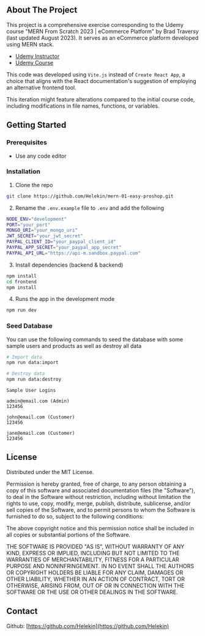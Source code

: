 ## About The Project

This project is a comprehensive exercise corresponding to the Udemy course "MERN From Scratch 2023 | eCommerce Platform" by Brad Traversy (last updated August 2023). It serves as an eCommerce platform developed using MERN stack.

- [Udemy Instructor](https://www.udemy.com/user/brad-traversy/)
- [Udemy Course](https://www.udemy.com/course/mern-ecommerce/)

This code was developed using `Vite.js` instead of `Create React App`, a choice that aligns with the React documentation's suggestion of employing an alternative frontend tool.

This iteration might feature alterations compared to the initial course code, including modifications in file names, functions, or variables.

## Getting Started

### Prerequisites

- Use any code editor

### Installation

1. Clone the repo

```sh
git clone https://github.com/Helekin/mern-01-easy-proshop.git
```

2. Rename the `.env.example` file to `.env` and add the following

```sh
NODE_ENV="development"
PORT="your_port"
MONGO_URI="your_mongo_uri"
JWT_SECRET="your_jwt_secret"
PAYPAL_CLIENT_ID="your_paypal_client_id"
PAYPAL_APP_SECRET="your_paypal_app_secret"
PAYPAL_API_URL="https://api-m.sandbox.paypal.com"
```

3. Install dependencies (backend & backend)

```sh
npm install
cd frontend
npm install
```

4. Runs the app in the development mode

```sh
npm run dev
```

### Seed Database

You can use the following commands to seed the database with some sample users and products as well as destroy all data

```sh
# Import data
npm run data:import

# Destroy data
npm run data:destroy
```

```
Sample User Logins

admin@email.com (Admin)
123456

john@email.com (Customer)
123456

jane@email.com (Customer)
123456
```

## License

Distributed under the MIT License.

Permission is hereby granted, free of charge, to any person obtaining a copy of this software and associated documentation files (the "Software"), to deal in the Software without restriction, including without limitation the rights to use, copy, modify, merge, publish, distribute, sublicense, and/or sell copies of the Software, and to permit persons to whom the Software is furnished to do so, subject to the following conditions:

The above copyright notice and this permission notice shall be included in all copies or substantial portions of the Software.

THE SOFTWARE IS PROVIDED "AS IS", WITHOUT WARRANTY OF ANY KIND, EXPRESS OR IMPLIED, INCLUDING BUT NOT LIMITED TO THE WARRANTIES OF MERCHANTABILITY, FITNESS FOR A PARTICULAR PURPOSE AND NONINFRINGEMENT. IN NO EVENT SHALL THE AUTHORS OR COPYRIGHT HOLDERS BE LIABLE FOR ANY CLAIM, DAMAGES OR OTHER LIABILITY, WHETHER IN AN ACTION OF CONTRACT, TORT OR OTHERWISE, ARISING FROM, OUT OF OR IN CONNECTION WITH THE SOFTWARE OR THE USE OR OTHER DEALINGS IN THE SOFTWARE.

## Contact

Github: [https://github.com/Helekin](https://github.com/Helekin)
